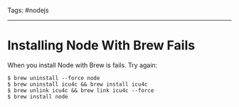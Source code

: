 Tags: #nodejs 

---

# Installing Node With Brew Fails

When you install Node with Brew is fails. Try again:


```shell
$ brew uninstall --force node
$ brew uninstall icu4c && brew install icu4c
$ brew unlink icu4c && brew link icu4c --force
$ brew install node

```